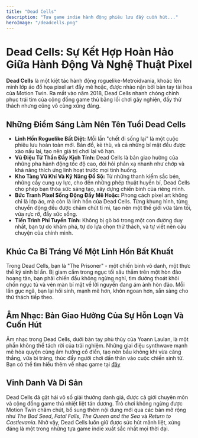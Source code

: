 ```yaml
---
title: "Dead Cells"
description: "Tựa game indie hành động phiêu lưu đầy cuốn hút..."
heroImage: "/deadcells.png"
---
```

# Dead Cells: Sự Kết Hợp Hoàn Hảo Giữa Hành Động Và Nghệ Thuật Pixel

**Dead Cells** là một kiệt tác hành động roguelike-Metroidvania, khoác lên mình lớp áo đồ họa pixel art đầy mê hoặc, được nhào nặn bởi bàn tay tài hoa của Motion Twin. Ra mắt vào năm 2018, Dead Cells nhanh chóng chinh phục trái tim của cộng đồng game thủ bằng lối chơi gây nghiện, đầy thử thách nhưng cũng vô cùng xứng đáng.

## Những Điểm Sáng Làm Nên Tên Tuổi Dead Cells

*   **Linh Hồn Roguelike Bất Diệt:** Mỗi lần "chết đi sống lại" là một cuộc phiêu lưu hoàn toàn mới. Bản đồ, kẻ thù, và cả những bí mật đều được xào nấu lại, tạo nên giá trị chơi lại vô hạn.
*   **Vũ Điệu Tử Thần Đầy Kịch Tính:** Dead Cells là bản giao hưởng của những pha hành động tốc độ cao, đòi hỏi phản xạ nhanh như chớp và khả năng thích ứng linh hoạt trước mọi tình huống.
*   **Kho Tàng Vũ Khí Và Kỹ Năng Đồ Sộ:** Từ những thanh kiếm sắc bén, những cây cung uy lực, cho đến những phép thuật huyền bí, Dead Cells cho phép bạn thỏa sức sáng tạo, xây dựng chiến binh của riêng mình.
*   **Bức Tranh Pixel Sống Động Đầy Mê Hoặc:** Phong cách pixel art không chỉ là lớp áo, mà còn là linh hồn của Dead Cells. Từng khung hình, từng chuyển động đều được chăm chút tỉ mỉ, tạo nên một thế giới vừa tăm tối, vừa rực rỡ, đầy sức sống.
*   **Tiến Trình Phi Tuyến Tính:** Không bị gò bó trong một con đường duy nhất, bạn tự do khám phá, tự do lựa chọn thử thách, và tự viết nên câu chuyện của chính mình.

## Khúc Ca Bi Tráng Về Một Linh Hồn Bất Khuất

Trong Dead Cells, bạn là "The Prisoner" - một chiến binh vô danh, một thực thể ký sinh bí ẩn. Bị giam cầm trong ngục tối sâu thẳm trên một hòn đảo hoang tàn, bạn phải chiến đấu không ngừng nghỉ, tìm đường thoát khỏi chốn ngục tù và vén màn bí mật về lời nguyền đang ám ảnh hòn đảo. Mỗi lần gục ngã, bạn lại hồi sinh, mạnh mẽ hơn, khôn ngoan hơn, sẵn sàng cho thử thách tiếp theo.

## Âm Nhạc: Bản Giao Hưởng Của Sự Hỗn Loạn Và Cuốn Hút

Âm nhạc trong Dead Cells, dưới bàn tay phù thủy của Yoann Laulan, là một phần không thể tách rời của trải nghiệm. Những giai điệu synthwave mạnh mẽ hòa quyện cùng âm hưởng cổ điển, tạo nên bầu không khí vừa căng thẳng, vừa bi tráng, thúc đẩy người chơi dấn thân vào cuộc chiến sinh tử. Bạn có thể tìm hiểu thêm về nhạc game tại [đây](/hobby/music/deadcells_soundtrack)



## Vinh Danh Và Di Sản

Dead Cells đã gặt hái vô số giải thưởng danh giá, được cả giới chuyên môn và cộng đồng game thủ nhiệt liệt tán dương. Trò chơi không ngừng được Motion Twin chăm chút, bổ sung thêm nội dung mới qua các bản mở rộng như *The Bad Seed*, *Fatal Falls*, *The Queen and the Sea* và *Return to Castlevania*. Nhờ vậy, Dead Cells luôn giữ được sức hút mãnh liệt, xứng đáng là một trong những tựa game indie xuất sắc nhất mọi thời đại.
